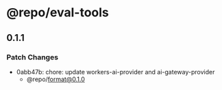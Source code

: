 # @repo/eval-tools

## 0.1.1

### Patch Changes

- 0abb47b: chore: update workers-ai-provider and ai-gateway-provider
  - @repo/format@0.1.0
